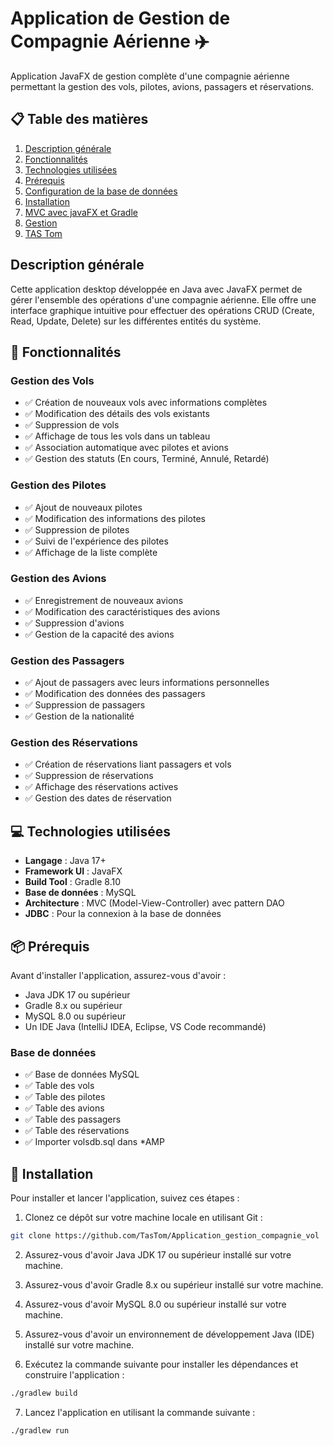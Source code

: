 # Application de Gestion de Compagnie Aérienne ✈️

Application JavaFX de gestion complète d'une compagnie aérienne permettant la gestion des vols, pilotes, avions, passagers et réservations.

## 📋 Table des matières

1. [Description générale](#description-générale)
2. [Fonctionnalités](#fonctionnalités)
3. [Technologies utilisées](#technologies-utilisées)
4. [Prérequis](#prérequis)
5. [Configuration de la base de données](#configuration-de-la-base-de-données)
6. [Installation](#installation)
7. [MVC avec javaFX et Gradle](#structure-du-projet)
8. [Gestion](#utilisation)
9. [TAS Tom](#auteur)

## Description générale

Cette application desktop développée en Java avec JavaFX permet de gérer l'ensemble des opérations d'une compagnie aérienne. Elle offre une interface graphique intuitive pour effectuer des opérations CRUD (Create, Read, Update, Delete) sur les différentes entités du système.


## 🎯 Fonctionnalités

### Gestion des Vols
- ✅ Création de nouveaux vols avec informations complètes
- ✅ Modification des détails des vols existants
- ✅ Suppression de vols
- ✅ Affichage de tous les vols dans un tableau
- ✅ Association automatique avec pilotes et avions
- ✅ Gestion des statuts (En cours, Terminé, Annulé, Retardé)

### Gestion des Pilotes
- ✅ Ajout de nouveaux pilotes
- ✅ Modification des informations des pilotes
- ✅ Suppression de pilotes
- ✅ Suivi de l'expérience des pilotes
- ✅ Affichage de la liste complète

### Gestion des Avions
- ✅ Enregistrement de nouveaux avions
- ✅ Modification des caractéristiques des avions
- ✅ Suppression d'avions
- ✅ Gestion de la capacité des avions

### Gestion des Passagers
- ✅ Ajout de passagers avec leurs informations personnelles
- ✅ Modification des données des passagers
- ✅ Suppression de passagers
- ✅ Gestion de la nationalité

### Gestion des Réservations
- ✅ Création de réservations liant passagers et vols
- ✅ Suppression de réservations
- ✅ Affichage des réservations actives
- ✅ Gestion des dates de réservation



## 💻 Technologies utilisées

- **Langage** : Java 17+
- **Framework UI** : JavaFX
- **Build Tool** : Gradle 8.10
- **Base de données** : MySQL
- **Architecture** : MVC (Model-View-Controller) avec pattern DAO
- **JDBC** : Pour la connexion à la base de données

## 📦 Prérequis

Avant d'installer l'application, assurez-vous d'avoir :

- Java JDK 17 ou supérieur
- Gradle 8.x ou supérieur
- MySQL 8.0 ou supérieur
- Un IDE Java (IntelliJ IDEA, Eclipse, VS Code recommandé)

### Base de données
- ✅ Base de données MySQL
- ✅ Table des vols
- ✅ Table des pilotes
- ✅ Table des avions
- ✅ Table des passagers
- ✅ Table des réservations
- ✅ Importer volsdb.sql dans *AMP


## 🚀 Installation

Pour installer et lancer l'application, suivez ces étapes :

1. Clonez ce dépôt sur votre machine locale en utilisant Git :
```bash
git clone https://github.com/TasTom/Application_gestion_compagnie_vol
```

2. Assurez-vous d'avoir Java JDK 17 ou supérieur installé sur votre machine.

3. Assurez-vous d'avoir Gradle 8.x ou supérieur installé sur votre machine.

4. Assurez-vous d'avoir MySQL 8.0 ou supérieur installé sur votre machine.

5. Assurez-vous d'avoir un environnement de développement Java (IDE) installé sur votre machine.

6. Exécutez la commande suivante pour installer les dépendances et construire l'application :
```bash
./gradlew build
```

7. Lancez l'application en utilisant la commande suivante :
```bash
./gradlew run
``` 
